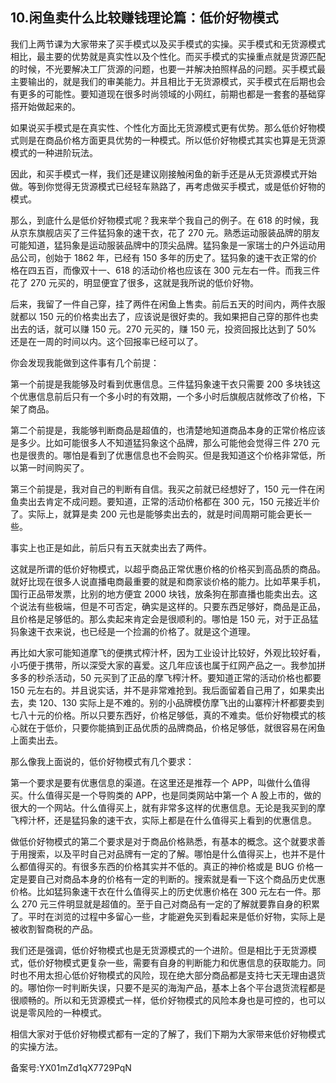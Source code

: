 ## 10.闲鱼卖什么比较赚钱理论篇：低价好物模式
我们上两节课为大家带来了买手模式以及买手模式的实操。买手模式和无货源模式相比，最主要的优势就是真实性以及个性化。而买手模式的实操重点就是货源匹配的时候，不光要解决工厂货源的问题，也要一并解决拍照样品的问题。买手模式最主要输出的，就是我们的审美能力。并且相比于无货源模式，买手模式在后期也会有更多的可能性。要知道现在很多时尚领域的小网红，前期也都是一套套的基础穿搭开始做起来的。


如果说买手模式是在真实性、个性化方面比无货源模式更有优势。那么低价好物模式则是在商品价格方面更具优势的一种模式。所以低价好物模式其实也算是无货源模式的一种进阶玩法。


因此，和买手模式一样，我们还是建议刚接触闲鱼的新手还是从无货源模式开始做。等到你觉得无货源模式已经轻车熟路了，再考虑做买手模式，或是低价好物的模式。 


那么，到底什么是低价好物模式呢？我来举个我自己的例子。在 618 的时候，我从京东旗舰店买了三件猛犸象的速干衣，花了 270 元。熟悉运动服装品牌的朋友可能知道，猛犸象是运动服装品牌中的顶尖品牌。猛犸象是一家瑞士的户外运动用品公司，创始于 1862 年，已经有 150 多年的历史了。猛犸象的速干衣正常的价格在四五百，而像双十一、618 的活动价格也应该在 300 元左右一件。而我三件花了 270 元买的，明显便宜了很多，这就是我所说的低价好物。


后来，我留了一件自己穿，挂了两件在闲鱼上售卖。前后五天的时间内，两件衣服就都以 150 元的价格卖出去了，应该说是很好卖的。我如果把自己穿的那件也卖出去的话，就可以赚 150 元。270 元买的，赚 150 元，投资回报比达到了 50% 还是在一周的时间以内。这个回报率已经可以了。


你会发现我能做到这件事有几个前提：


第一个前提是我能够及时看到优惠信息。三件猛犸象速干衣只需要 200 多块钱这个优惠信息前后只有一个多小时的有效期，一个多小时后旗舰店就修改了价格，下架了商品。


第二个前提是，我能够判断商品是超值的，也清楚地知道商品本身的正常价格应该是多少。比如可能很多人不知道猛犸象这个品牌，那么可能他会觉得三件 270 元也是很贵的。哪怕是看到了优惠信息也不会购买。但是我知道这个价格非常低，所以第一时间购买了。


第三个前提是，我对自己的判断有自信。我买之前就已经想好了，150 元一件在闲鱼卖出去肯定不成问题。要知道，正常的活动价格都在 300 元，150 元接近半价了。实际上，就算是卖 200 元也是能够卖出去的，就是时间周期可能会更长一些。


事实上也正是如此，前后只有五天就卖出去了两件。


这就是所谓的低价好物模式，以超乎商品正常优惠价格的价格买到高品质的商品。就好比现在很多人说直播电商最重要的就是和商家谈价格的能力。比如苹果手机，国行正品带发票，比别的地方便宜 2000 块钱，放条狗在那直播也能卖出去。这个说法有些极端，但是不可否定，确实是这样的。只要东西足够好，商品是正品，且价格是足够低的。那么卖起来肯定会是很顺利的。哪怕是 150 元，对于正品猛犸象速干衣来说，也已经是一个捡漏的价格了。就是这个道理。


再比如大家可能知道摩飞的便携式榨汁杯，因为工业设计比较好，外观比较好看，小巧便于携带，所以深受大家的喜爱。这几年应该也属于红网产品之一。我参加拼多多的秒杀活动，50 元买到了正品的摩飞榨汁杯。要知道正常的活动价格也都要 150 元左右的。并且说实话，并不是非常难抢到。我后面留着自己用了，如果卖出去，卖 120、130 实际上是不难的。别的小品牌模仿摩飞出的山寨榨汁杯都要卖到七八十元的价格。所以只要东西好，价格足够低，真的不难卖。低价好物模式的核心就在于低价，只要你能搞到正品优质的品牌商品，价格足够低，就很容易在闲鱼上面卖出去。


那么像我上面说的，低价好物模式有几个要求：


第一个要求是要有优惠信息的渠道。在这里还是推荐一个 APP，叫做什么值得买。什么值得买是一个导购类的 APP，也是同类网站中第一个 A 股上市的，做的很大的一个网站。什么值得买上，就有非常多这样的优惠信息。无论是我买到的摩飞榨汁杯，还是猛犸象的速干衣，实际上都是在什么值得买上看到的优惠信息。


做低价好物模式的第二个要求是对于商品价格熟悉，有基本的概念。这个就要求善于用搜索，以及平时自己对品牌有一定的了解。哪怕是什么值得买上，也并不是什么都值得买的。有很多东西的价格其实并不低的。真正的神价格或是 BUG 价格一定是要自己对商品本身的价格有一定的判断的。搜索就是看一下这个商品历史优惠价格。比如猛犸象速干衣在什么值得买上的历史优惠价格在 300 元左右一件。那么 270 元三件明显就是超值的。至于自己对商品有一定的了解就要靠自身的积累了。平时在浏览的过程中多留心一些，才能避免买到看起来是低价好物，实际上是被收割智商税的产品。 


我们还是强调，低价好物模式也是无货源模式的一个进阶。但是相比于无货源模式，低价好物模式更复杂一些，需要有自身的判断能力和优惠信息的获取能力。同时也不用太担心低价好物模式的风险，现在绝大部分商品都是支持七天无理由退货的。哪怕你一时判断失误，只要不是买的海淘产品，基本上各个平台退货流程都是很顺畅的。所以和无货源模式一样，低价好物模式的风险本身也是可控的，也可以说是零风险的一种模式。


相信大家对于低价好物模式都有一定的了解了，我们下期为大家带来低价好物模式的实操方法。


备案号:YX01mZd1qX7729PqN

